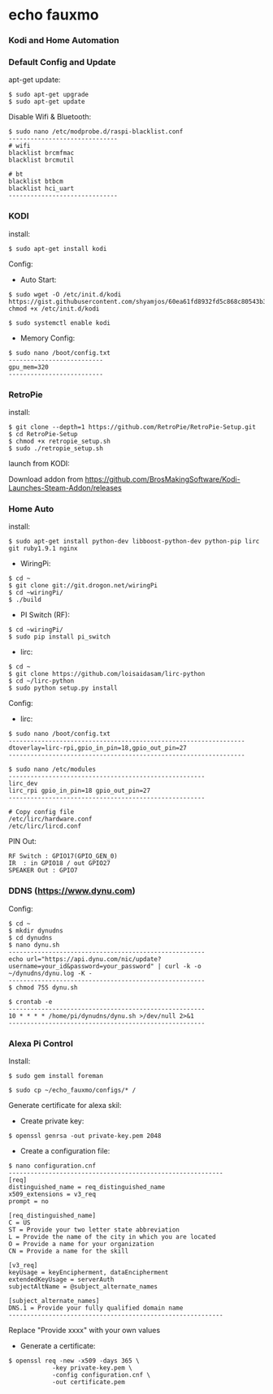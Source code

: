 # echo fauxmo

### Kodi and Home Automation

### Default Config and Update

apt-get update:
```
$ sudo apt-get upgrade
$ sudo apt-get update
```

Disable Wifi & Bluetooth:
```
$ sudo nano /etc/modprobe.d/raspi-blacklist.conf
------------------------------
# wifi
blacklist brcmfmac
blacklist brcmutil

# bt
blacklist btbcm
blacklist hci_uart
------------------------------
```


### KODI

install:
```
$ sudo apt-get install kodi
```

Config:
- Auto Start:
```
$ sudo wget -O /etc/init.d/kodi https://gist.githubusercontent.com/shyamjos/60ea61fd8932fd5c868c80543b34f033/raw;sudo chmod +x /etc/init.d/kodi

$ sudo systemctl enable kodi
```

- Memory Config:
```
$ sudo nano /boot/config.txt
--------------------------
gpu_mem=320
--------------------------
```


### RetroPie

install:
```
$ git clone --depth=1 https://github.com/RetroPie/RetroPie-Setup.git
$ cd RetroPie-Setup
$ chmod +x retropie_setup.sh
$ sudo ./retropie_setup.sh
```

launch from KODI:

Download addon from https://github.com/BrosMakingSoftware/Kodi-Launches-Steam-Addon/releases



### Home Auto

install:
```
$ sudo apt-get install python-dev libboost-python-dev python-pip lirc git ruby1.9.1 nginx
```

- WiringPi:
```
$ cd ~
$ git clone git://git.drogon.net/wiringPi
$ cd ~wiringPi/
$ ./build
```

- PI Switch (RF):
```
$ cd ~wiringPi/
$ sudo pip install pi_switch
```

- lirc:
```
$ cd ~
$ git clone https://github.com/loisaidasam/lirc-python
$ cd ~/lirc-python
$ sudo python setup.py install
```


Config:

- lirc:
```
$ sudo nano /boot/config.txt
-----------------------------------------------------------------
dtoverlay=lirc-rpi,gpio_in_pin=18,gpio_out_pin=27
-----------------------------------------------------------------

$ sudo nano /etc/modules
------------------------------------------------------
lirc_dev
lirc_rpi gpio_in_pin=18 gpio_out_pin=27
------------------------------------------------------

# Copy config file
/etc/lirc/hardware.conf
/etc/lirc/lircd.conf
```

PIN Out:
```
RF Switch : GPIO17(GPIO_GEN_0)
IR  : in GPIO18 / out GPIO27
SPEAKER Out : GPIO7
```


### DDNS (https://www.dynu.com)

Config:
```
$ cd ~
$ mkdir dynudns
$ cd dynudns
$ nano dynu.sh
------------------------------------------------------
echo url="https://api.dynu.com/nic/update?username=your_id&password=your_password" | curl -k -o ~/dynudns/dynu.log -K -
------------------------------------------------------
$ chmod 755 dynu.sh

$ crontab -e
------------------------------------------------------
10 * * * * /home/pi/dynudns/dynu.sh >/dev/null 2>&1
------------------------------------------------------
```


### Alexa Pi Control

Install:
```
$ sudo gem install foreman

$ sudo cp ~/echo_fauxmo/configs/* /

```

Generate certificate for alexa skil:
- Create private key:
```
$ openssl genrsa -out private-key.pem 2048
```

- Create a configuration file:
```
$ nano configuration.cnf
-----------------------------------------------------------
[req]
distinguished_name = req_distinguished_name
x509_extensions = v3_req
prompt = no

[req_distinguished_name]
C = US
ST = Provide your two letter state abbreviation
L = Provide the name of the city in which you are located
O = Provide a name for your organization
CN = Provide a name for the skill

[v3_req]
keyUsage = keyEncipherment, dataEncipherment
extendedKeyUsage = serverAuth
subjectAltName = @subject_alternate_names

[subject_alternate_names]
DNS.1 = Provide your fully qualified domain name
-----------------------------------------------------------
```
Replace "Provide xxxx" with your own values

- Generate a certificate:
```
$ openssl req -new -x509 -days 365 \
            -key private-key.pem \
            -config configuration.cnf \
            -out certificate.pem
```
